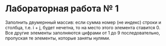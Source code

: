 # Лабораторная работа № 1

Заполнить двумернный массив: если сумма номер (не индекс) строки и столбца, т.е. i + j, будет нечетна, то на место этого элемента ставится 0. Все другие элементы заполняются цифрами от 1 до 9 последовательно, пропуская те элементы, которые заняты нулями.